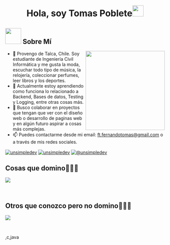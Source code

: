 <h1 align="center">Hola, soy Tomas Poblete<img src="https://media.giphy.com/media/hvRJCLFzcasrR4ia7z/giphy.gif" width="35"></h1>
 
</p>

	
## <picture><img src = "https://github.com/7oSkaaa/7oSkaaa/blob/main/Images/about_me.gif?raw=true" width = 50px></picture> Sobre Mí

<picture> <img align="right" src="https://github.com/7oSkaaa/7oSkaaa/blob/main/Images/Right_Side.gif?raw=true" width = 250px></picture>


- 👋 Provengo de Talca, Chile. Soy estudiante de Ingeniería Civil Informática y me gusta la moda, escuchar todo tipo de música, la relojería, coleccionar perfumes, leer libros y los deportes.
- 🌱 Actualmente estoy aprendiendo como funciona lo relacionado a Backend, Bases de datos, Testing y Logging, entre otras cosas más.
- 💞️ Busco colaborar en proyectos que tengan que ver con el diseño web o desarrollo de paginas web y en algún futuro aspirar a cosas más complejas.
- 📫 Puedes contactarme desde mi email: ft.fernandotomas@gmail.com o a través de mis redes sociales.

<a href="https://www.linkedin.com/in/tomas-poblete-chamorro-a7a424286/" target="blank"><img align="center" src="https://img.shields.io/badge/LinkedIn-0077B5?style=for-the-badge&logo=linkedin&logoColor=white" alt="unsimpledev"/></a>
<a href="https://web.facebook.com/tomipoch/" target="blank"><img align="center" src="https://img.shields.io/badge/Facebook-1877F2?style=for-the-badge&logo=facebook&logoColor=white" alt="unsimpledev"  /></a>
<a href = "mailto:ft.fernandotomas@gmail.com" target="blank"><img align="center" src="https://img.shields.io/badge/Gmail-D14836?style=for-the-badge&logo=gmail&logoColor=white" alt="@unsimpledev"  /></a>
  </p>

<h2 >Cosas que domino👨🏻‍💻</h2>
<p align="left">
  <a href="https://skillicons.dev">
    <img src="https://skillicons.dev/icons?i=python,html,css,js,mysql" />
  </a>
</p>
<br>

<h2 >Otros que conozco pero no domino👨🏻‍💻</h2>
<p align="left">
  <a href="https://skillicons.dev">
    <img src="https://skillicons.dev/icons?i=,c,java,git,latex,bash,linux" />
  </a>
</p>
<br>

,c,java
